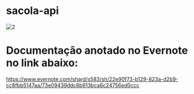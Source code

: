 # sacola-api

![2](https://user-images.githubusercontent.com/49735129/200041019-33267116-dfb2-49f9-9ba8-dcdb8dbd25a8.PNG)


# Documentação anotado no Evernote no link abaixo:

https://www.evernote.com/shard/s583/sh/22e90f73-b129-823a-d2b9-cc8fbb5147aa/73e09439ddc8b913bca6c24756ed0ccc
